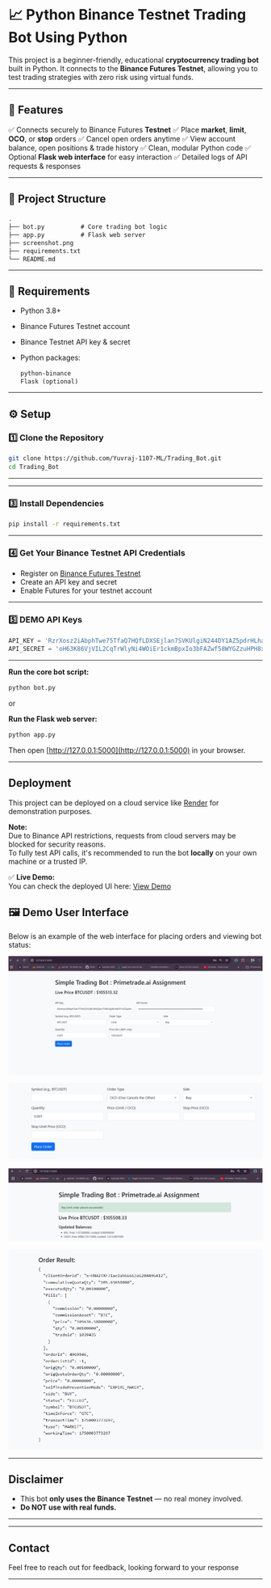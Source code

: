 # 📈 Python Binance Testnet Trading Bot Using Python

This project is a beginner-friendly, educational **cryptocurrency trading bot** built in Python.
It connects to the **Binance Futures Testnet**, allowing you to test trading strategies with zero risk using virtual funds.

---

## 🚀 Features

✅ Connects securely to Binance Futures **Testnet**
✅ Place **market**, **limit**, **OCO**, or **stop** orders
✅ Cancel open orders anytime
✅ View account balance, open positions & trade history
✅ Clean, modular Python code
✅ Optional **Flask web interface** for easy interaction
✅ Detailed logs of API requests & responses

---

## 📂 Project Structure

```
.
├── bot.py          # Core trading bot logic
├── app.py          # Flask web server 
├── screenshot.png  
├── requirements.txt
└── README.md
```

---

## 🧰 Requirements

* Python 3.8+
* Binance Futures Testnet account
* Binance Testnet API key & secret
* Python packages:

  ```
  python-binance
  Flask (optional)
  ```

---

## ⚙️ Setup

### 1️⃣ Clone the Repository

```bash
git clone https://github.com/Yuvraj-1107-ML/Trading_Bot.git
cd Trading_Bot
```

---

---

### 3️⃣ Install Dependencies

```bash
pip install -r requirements.txt
```

---

### 4️⃣ Get Your Binance Testnet API Credentials

* Register on [Binance Futures Testnet](https://testnet.binancefuture.com)
* Create an API key and secret
* Enable Futures for your testnet account

---

### 5️⃣ DEMO API Keys

```python
API_KEY = 'RzrXosz2iAbphTwe75TfaQ7HQfLDXSEjlan7SVKUlgiN244DY1AZ5pdrHLhaqdmI'
API_SECRET = 'oH63K86VjVIL2CqTrWlyNi4WOiEr1ckmBpxIo3bFAZwf58WYGZzuHPH8xodyV8Qk'

```

---


**Run the core bot script:**

```bash
python bot.py
```

or

**Run the Flask web server:**

```bash
python app.py
```

Then open [http://127.0.0.1:5000](http://127.0.0.1:5000) in your browser.

---

##  Deployment

This project can be deployed on a cloud service like [Render](https://render.com) for demonstration purposes.

**Note:**  
Due to Binance API restrictions, requests from cloud servers may be blocked for security reasons.  
To fully test API calls, it's recommended to run the bot **locally** on your own machine or a trusted IP.

✅ **Live Demo:**  
You can check the deployed UI here: [View Demo](https://trading-bot-cli2.onrender.com)




## 🖼️ Demo User Interface

Below is an example of the web interface for placing orders and viewing bot status:

![Demo Screenshot](images/s1.png)

![Demo Screenshot](images/s4.png)

![Demo Screenshot](images/s2.png)

![Demo Screenshot](images/s3.png)





---


##  Disclaimer

* This bot **only uses the Binance Testnet** — no real money involved.
* **Do NOT use with real funds.**

---


---

## Contact

Feel free to reach out for feedback, looking forward to your response


---
